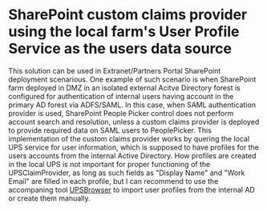 ﻿# SharePoint custom claims provider using the local farm's User Profile Service as the users data source
This solution can be used in Extranet/Partners Portal SharePoint deployment scenarious. One example of such scenario is when SharePoint farm deployed in DMZ in an isolated external Acitve Directory forest is configured for authentication of internal users having account in the primary AD forest via ADFS/SAML. In this case, when SAML authentication provider is used, SharePoint People Picker control does not perform account search and resolution, unless a custom claims provider is deployed to provide required data on SAML users to PeoplePicker. This implementation of the custom claims provider works by quering the local UPS service for user information, which is supposed to have profiles for the users accounts from the internal Active Directory. How profiles are created in the local UPS is not important for proper functioning of the UPSClaimProvider, as long as such fields as "Display Name" and "Work Email" are filled in each profile, but I can recommend to use the accompaning tool [UPSBrowser](https://github.com/imatviyenko/UPSBrowser) to import user profiles from the internal AD or create them manually.
